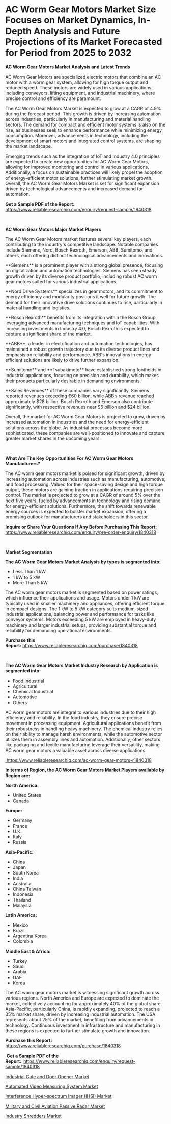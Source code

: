 <p><h1>AC Worm Gear Motors Market Size Focuses on Market Dynamics, In-Depth Analysis and Future Projections of its Market Forecasted for Period from 2025 to 2032</h1></p><p><strong>AC Worm Gear Motors Market Analysis and Latest Trends</strong></p>
<p><p>AC Worm Gear Motors are specialized electric motors that combine an AC motor with a worm gear system, allowing for high torque output and reduced speed. These motors are widely used in various applications, including conveyors, lifting equipment, and industrial machinery, where precise control and efficiency are paramount.</p><p>The AC Worm Gear Motors Market is expected to grow at a CAGR of 4.9% during the forecast period. This growth is driven by increasing automation across industries, particularly in manufacturing and material handling sectors. The demand for compact and efficient motor systems is also on the rise, as businesses seek to enhance performance while minimizing energy consumption. Moreover, advancements in technology, including the development of smart motors and integrated control systems, are shaping the market landscape. </p><p>Emerging trends such as the integration of IoT and Industry 4.0 principles are expected to create new opportunities for AC Worm Gear Motors, allowing for improved monitoring and control in various applications. Additionally, a focus on sustainable practices will likely propel the adoption of energy-efficient motor solutions, further stimulating market growth. Overall, the AC Worm Gear Motors Market is set for significant expansion driven by technological advancements and increased demand for automation.</p></p>
<p><strong>Get a Sample PDF of the Report:&nbsp;</strong> <a href="https://www.reliableresearchiq.com/enquiry/request-sample/1840318?utm_campaign=1082&utm_medium=2&utm_source=Github&utm_content=ia&utm_term=12042025&utm_id=ac-worm-gear-motors">https://www.reliableresearchiq.com/enquiry/request-sample/1840318</a></p>
<p>&nbsp;</p>
<p><strong>AC Worm Gear Motors Major Market Players</strong></p>
<p><p>The AC Worm Gear Motors market features several key players, each contributing to the industry's competitive landscape. Notable companies include Siemens, Nord, Bosch Rexroth, Emerson, ABB, Sumitomo, and others, each offering distinct technological advancements and innovations.</p><p>**Siemens** is a prominent player with a strong global presence, focusing on digitalization and automation technologies. Siemens has seen steady growth driven by its diverse product portfolio, including robust AC worm gear motors suited for various industrial applications.</p><p>**Nord Drive Systems** specializes in gear motors, and its commitment to energy efficiency and modularity positions it well for future growth. The demand for their innovative drive solutions continues to rise, particularly in material handling and logistics.</p><p>**Bosch Rexroth** benefits from its integration within the Bosch Group, leveraging advanced manufacturing techniques and IoT capabilities. With increasing investments in Industry 4.0, Bosch Rexroth is expected to capture a significant share of the market.</p><p>**ABB**, a leader in electrification and automation technologies, has maintained a robust growth trajectory due to its diverse product lines and emphasis on reliability and performance. ABB's innovations in energy-efficient solutions are likely to drive further expansion.</p><p>**Sumitomo** and **Tsubakimoto** have established strong footholds in industrial applications, focusing on precision and durability, which makes their products particularly desirable in demanding environments.</p><p>**Sales Revenues** of these companies vary significantly. Siemens reported revenues exceeding €60 billion, while ABB’s revenue reached approximately $28 billion. Bosch Rexroth and Emerson also contribute significantly, with respective revenues near $6 billion and $24 billion.</p><p>Overall, the market for AC Worm Gear Motors is projected to grow, driven by increased automation in industries and the need for energy-efficient solutions across the globe. As industrial processes become more sophisticated, these companies are well-positioned to innovate and capture greater market shares in the upcoming years.</p></p>
<p>&nbsp;</p>
<p><strong>What Are The Key Opportunities For AC Worm Gear Motors Manufacturers?</strong></p>
<p><p>The AC worm gear motors market is poised for significant growth, driven by increasing automation across industries such as manufacturing, automotive, and food processing. Valued for their space-saving design and high torque output, these motors are gaining traction in applications requiring precision control. The market is projected to grow at a CAGR of around 5% over the next five years, fueled by advancements in technology and rising demand for energy-efficient solutions. Furthermore, the shift towards renewable energy sources is expected to bolster market expansion, offering a promising outlook for manufacturers and stakeholders in this sector.</p></p>
<p><strong>Inquire or Share Your Questions If Any Before Purchasing This Report:</strong> <a href="https://www.reliableresearchiq.com/enquiry/pre-order-enquiry/1840318?utm_campaign=1082&utm_medium=2&utm_source=Github&utm_content=ia&utm_term=12042025&utm_id=ac-worm-gear-motors">https://www.reliableresearchiq.com/enquiry/pre-order-enquiry/1840318</a></p>
<p>&nbsp;</p>
<p><strong>Market Segmentation</strong></p>
<p><strong>The AC Worm Gear Motors Market Analysis by types is segmented into:</strong></p>
<p><ul><li>Less Than 1 kW</li><li>1 kW to 5 kW</li><li>More Than 5 kW</li></ul></p>
<p><p>The AC worm gear motors market is segmented based on power ratings, which influence their applications and usage. Motors under 1 kW are typically used in smaller machinery and appliances, offering efficient torque in compact designs. The 1 kW to 5 kW category suits medium-sized industrial applications, balancing power and performance for tasks like conveyor systems. Motors exceeding 5 kW are employed in heavy-duty machinery and larger industrial setups, providing substantial torque and reliability for demanding operational environments.</p></p>
<p><strong>Purchase this Report:&nbsp;</strong><a href="https://www.reliableresearchiq.com/purchase/1840318?utm_campaign=1082&utm_medium=2&utm_source=Github&utm_content=ia&utm_term=12042025&utm_id=ac-worm-gear-motors">https://www.reliableresearchiq.com/purchase/1840318</a></p>
<p>&nbsp;</p>
<p><strong>The AC Worm Gear Motors Market Industry Research by Application is segmented into:</strong></p>
<p><ul><li>Food Industrial</li><li>Agricultural</li><li>Chemical Industrial</li><li>Automotive</li><li>Others</li></ul></p>
<p><p>AC worm gear motors are integral to various industries due to their high efficiency and reliability. In the food industry, they ensure precise movement in processing equipment. Agricultural applications benefit from their robustness in handling heavy machinery. The chemical industry relies on their ability to manage harsh environments, while the automotive sector utilizes them in assembly lines and automation. Additionally, other sectors like packaging and textile manufacturing leverage their versatility, making AC worm gear motors a valuable asset across diverse applications.</p></p>
<p><a href="https://www.reliableresearchiq.com/ac-worm-gear-motors-r1840318?utm_campaign=1082&utm_medium=2&utm_source=Github&utm_content=ia&utm_term=12042025&utm_id=ac-worm-gear-motors">&nbsp;https://www.reliableresearchiq.com/ac-worm-gear-motors-r1840318</a></p>
<p><strong>In terms of Region, the AC Worm Gear Motors Market Players available by Region are:</strong></p>
<p>
    <p> <strong> North America: </strong>
        <ul>
            <li>United States</li>
            <li>Canada</li>
        </ul>
        </p> 
    <p> <strong> Europe: </strong>
        <ul>
            <li>Germany</li>
            <li>France</li>
            <li>U.K.</li>
            <li>Italy</li>
            <li>Russia</li>
        </ul>
        </p> 
    <p> <strong> Asia-Pacific: </strong>
        <ul>
            <li>China</li>
            <li>Japan</li>
            <li>South Korea</li>
            <li>India</li>
            <li>Australia</li>
            <li>China Taiwan</li>
            <li>Indonesia</li>
            <li>Thailand</li>
            <li>Malaysia</li>
        </ul>
        </p> 
    <p> <strong> Latin America: </strong>
        <ul>
            <li>Mexico</li>
            <li>Brazil</li>
            <li>Argentina Korea</li>
            <li>Colombia</li>
        </ul>
        </p> 
    <p> <strong> Middle East & Africa: </strong>
        <ul>
            <li>Turkey</li>
            <li>Saudi</li>
            <li>Arabia</li>
            <li>UAE</li>
            <li>Korea</li>
        </ul>
    </p>
    </p>
<p><p>The AC worm gear motors market is witnessing significant growth across various regions. North America and Europe are expected to dominate the market, collectively accounting for approximately 40% of the global share. Asia-Pacific, particularly China, is rapidly expanding, projected to reach a 35% market share, driven by increasing industrial automation. The USA represents about 25% of the market, benefiting from advancements in technology. Continuous investment in infrastructure and manufacturing in these regions is expected to further stimulate growth and innovation.</p></p>
<p><strong>Purchase this Report: </strong><a href="https://www.reliableresearchiq.com/purchase/1840318?utm_campaign=1082&utm_medium=2&utm_source=Github&utm_content=ia&utm_term=12042025&utm_id=ac-worm-gear-motors">https://www.reliableresearchiq.com/purchase/1840318</a></p>
<p>&nbsp;<strong>Get a Sample PDF of the Report:&nbsp;&nbsp;</strong><a href="https://www.reliableresearchiq.com/enquiry/request-sample/1840318?utm_campaign=1082&utm_medium=2&utm_source=Github&utm_content=ia&utm_term=12042025&utm_id=ac-worm-gear-motors">https://www.reliableresearchiq.com/enquiry/request-sample/1840318</a></p>
<p><strong></strong></p>
<p><p><a href="https://github.com/kaforarvero/Market-Research-Report-List-1/blob/main/industrial-gate-and-door-opener-market.md?utm_campaign=1082&utm_medium=2&utm_source=Github&utm_content=ia&utm_term=12042025&utm_id=ac-worm-gear-motors">Industrial Gate and Door Opener Market</a></p><p><a href="https://github.com/messonmengen75/Market-Research-Report-List-1/blob/main/automated-video-measuring-system-market.md?utm_campaign=1082&utm_medium=2&utm_source=Github&utm_content=ia&utm_term=12042025&utm_id=ac-worm-gear-motors">Automated Video Measuring System Market</a></p><p><a href="https://github.com/zymerivarrik6/Market-Research-Report-List-1/blob/main/interference-hyper-spectrum-imager-ihsi-market.md?utm_campaign=1082&utm_medium=2&utm_source=Github&utm_content=ia&utm_term=12042025&utm_id=ac-worm-gear-motors">Interference Hyper-spectrum Imager (IHSI) Market</a></p><p><a href="https://github.com/saimntamiki/Market-Research-Report-List-1/blob/main/military-and-civil-aviation-passive-radar-market.md?utm_campaign=1082&utm_medium=2&utm_source=Github&utm_content=ia&utm_term=12042025&utm_id=ac-worm-gear-motors">Military and Civil Aviation Passive Radar Market</a></p><p><a href="https://github.com/djihencygnel74/Market-Research-Report-List-1/blob/main/industry-shredders-market.md?utm_campaign=1082&utm_medium=2&utm_source=Github&utm_content=ia&utm_term=12042025&utm_id=ac-worm-gear-motors">Industry Shredders Market</a></p></p>